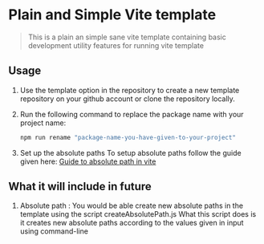 # Plain and Simple Vite template

> This is a plain an simple sane vite template containing basic development utility features for running vite template

## Usage

1. Use the template option in the repository to create a new template repository on your github account or clone the repository locally.
2. Run the following command to replace the package name with your project name:

    ```javascript
    npm run rename "package-name-you-have-given-to-your-project"
    ```

3. Set up the absolute paths
   To setup absolute paths follow the guide given here:
   [Guide to absolute path in vite](https://prakharblogs.hashnode.dev/how-to-use-absolute-paths-in-vite-with-eslint-and-react)

## What it will include in future

1. Absolute path : You would be able create new absolute paths in the template using the script createAbsolutePath.js
   What this script does is it creates new absolute paths according to the values given in input using command-line
